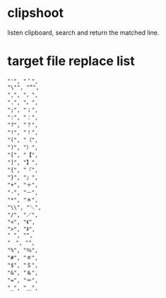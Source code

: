 # clipshoot
listen clipboard, search and return the matched line.

# target file replace list
```
"'", "＇",
"\"", "“",
",", "，",
".", "。",
";", "；",
":", "：",
"?", "？",
"!", "！",
"(", "（",
")", "）",
"[", "【",
"]", "】",
"{", "『",
"}", "』",
"+", "＋",
"-", "－",
"*", "＊",
"\\", "＼",
"/", "／",
"<", "《",
">", "》",
" ", "",
"　", "",
"%", "％",
"#", "＃",
"$", "＄",
"&", "＆",
"=", "＝",
"_", "＿",
```
